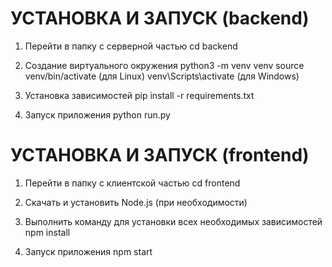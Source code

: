 # УСТАНОВКА И ЗАПУСК (backend)
1) Перейти в папку с серверной частью
cd backend
2) Создание виртуального окружения
python3 -m venv venv
source venv/bin/activate (для Linux)
venv\Scripts\activate (для Windows)

3) Установка зависимостей
pip install -r requirements.txt

4) Запуск приложения
python run.py

# УСТАНОВКА И ЗАПУСК (frontend)
1) Перейти в папку с клиентской частью
cd frontend

2) Скачать и установить Node.js (при необходимости)

3) Выполнить команду для установки всех необходимых зависимостей
npm install

4) Запуск приложения
npm start
